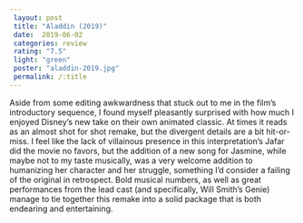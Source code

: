 ```yaml
---
 layout: post
 title: "Aladdin (2019)"
 date:  2019-06-02
 categories: review
 rating: "7.5"
 light: "green"
 poster: "aladdin-2019.jpg"
 permalink: /:title
---
```



Aside from some editing awkwardness that stuck out to me in the film’s introductory sequence, I found myself pleasantly surprised with how much I enjoyed Disney’s new take on their own animated classic. At times it reads as an almost shot for shot remake, but the divergent details are a bit hit-or-miss. I feel like the lack of villainous presence in this interpretation’s Jafar did the movie no favors, but the addition of a new song for Jasmine, while maybe not to my taste musically, was a very welcome addition to humanizing her character and her struggle, something I’d consider a failing of the original in retrospect. Bold musical numbers, as well as great performances from the lead cast (and specifically, Will Smith’s Genie) manage to tie together this remake into a solid package that is both endearing and entertaining.

